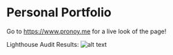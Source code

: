 # Personal Portfolio
Go to https://www.pronoy.me for a live look of the page!

Lighthouse Audit Results:
![alt text](https://i.imgur.com/AmYK83M.jpg)
